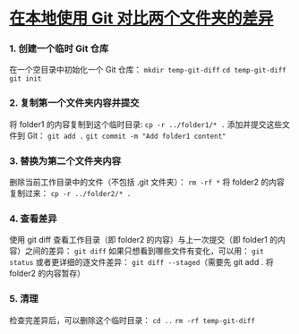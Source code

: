 # [在本地使用 Git 对比两个文件夹的差异](https://github.com/Smileye-v/gitblog/issues/27)

### 1. 创建一个临时 Git 仓库
在一个空目录中初始化一个 Git 仓库：
`mkdir temp-git-diff`
`cd temp-git-diff`
`git init`

### 2. 复制第一个文件夹内容并提交
将 folder1 的内容复制到这个临时目录:
`cp -r ../folder1/* .`
添加并提交这些文件到 Git：
`git add .`
`git commit -m "Add folder1 content"`

### 3. 替换为第二个文件夹内容
删除当前工作目录中的文件（不包括 .git 文件夹）：
`rm -rf *`
将 folder2 的内容复制过来：
`cp -r ../folder2/* .`

### 4. 查看差异
使用 git diff 查看工作目录（即 folder2 的内容）与上一次提交（即 folder1 的内容）之间的差异：
`git diff`
如果只想看到哪些文件有变化，可以用：
`git status`
或者更详细的逐文件差异：
`git diff --staged`（需要先 git add . 将 folder2 的内容暂存）

### 5. 清理
检查完差异后，可以删除这个临时目录：
`cd ..`
`rm -rf temp-git-diff`
